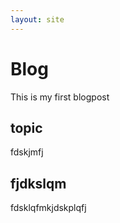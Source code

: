```yaml
---
layout: site
---
```

# Blog

This is my first blogpost

## topic

fdskjmfj

## fjdkslqm
fdsklqfmkjdskplqfj
